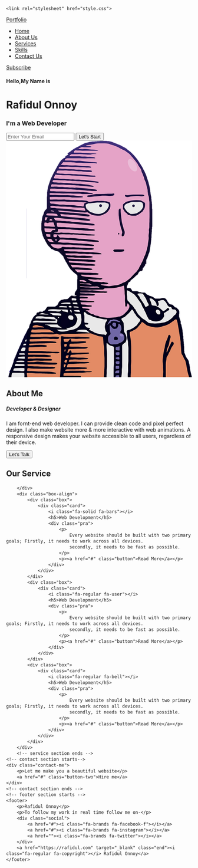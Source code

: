 <!DOCTYPE html>
<html lang="en">
<head>
    <meta charset="UTF-8">
    <meta http-equiv="X-UA-Compatible" content="IE=edge">
    <meta name="viewport" content="width=device-width, initial-scale=1.0">
    <title>Saitama site</title>
    <script src="https://kit.fontawesome.com/c6cbf48dfe.js" crossorigin="anonymous"></script>

    <link rel="stylesheet" href="style.css">
</head>
<body>
    <!-- hero section start -->
    <div class="hero">
        <nav>
            <a href="index.html" class="logo">Portfo<span>lio</span></a>
            <ul>
                <li><a href="#">Home</a></li>
                <li><a href="#">About Us</a></li>
                <li><a href="#">Services</a></li>
                <li><a href="#">Skills</a></li>
                <li><a href="#">Contact Us</a></li>
            </ul>
            <a href="#" class="btn">Subscribe</a>
        </nav>
        <div class="content">
            <h4>Hello,My Name is</h4>
            <h1>Rafidul <span>Onnoy</span></h1>
            <h3>I'm a Web Developer</h3>
            <div class="newslatter">
                <form>
                    <input type="email" name="email" id="mail" placeholder="Enter Your Email">
                    <input type="submit" name="submit" value="Let's Start">
                </form>
            </div>
        </div>
    </div>
    <!-- about section start -->
    <section class="about">
        <div class="main">
            <img src="./images/saitama.png" alt="" >
            <div class="about-text">
                <h2>About Me</h2>
                <h5>Developer <span>& Designer</span></h5>
                <p>I am fornt-end web developer. I can provide clean code and pixel perfect design. I also make website more & more interactive with web animations. A responsive design makes your website accessible to all users, regardless of their device.</p>
                <button type="button">Let's Talk</button>
            </div>
        </div>
    </section>
    <!-- about section ends -->
    <!-- service section starts -->
    <div class="service">
        <div class="title">
            <h2>Our Service</h2>

        </div>
        <div class="box-align">
            <div class="box">
                <div class="card">
                    <i class="fa-solid fa-bars"></i>
                    <h5>Web Development</h5>
                    <div class="pra">
                        <p>
                            Every website should be built with two primary goals; Firstly, it needs to work across all devices.
                            secondly, it needs to be fast as possible.
                        </p>
                        <p><a href="#" class="button">Read More</a></p>
                    </div>
                </div>
            </div>
            <div class="box">
                <div class="card">
                    <i class="fa-regular fa-user"></i>
                    <h5>Web Development</h5>
                    <div class="pra">
                        <p>
                            Every website should be built with two primary goals; Firstly, it needs to work across all devices.
                            secondly, it needs to be fast as possible.
                        </p>
                        <p><a href="#" class="button">Read More</a></p>
                    </div>
                </div>
            </div>
            <div class="box">
                <div class="card">
                    <i class="fa-regular fa-bell"></i>
                    <h5>Web Development</h5>
                    <div class="pra">
                        <p>
                            Every website should be built with two primary goals; Firstly, it needs to work across all devices.
                            secondly, it needs to be fast as possible.
                        </p>
                        <p><a href="#" class="button">Read More</a></p>
                    </div>
                </div>
            </div>
        </div>
        <!-- service section ends -->
    <!-- contact section starts-->
    <div class="contact-me">
        <p>Let me make you a beautiful website</p>
        <a href="#" class="button-two">Hire me</a>
    </div>
    <!-- contact section ends -->
    <!-- footer section starts -->
    <footer>
        <p>Rafidul Onnoy</p>
        <p>To follow my work in real time follow me on-</p>
        <div class="social">
            <a href="#"><i class="fa-brands fa-facebook-f"></i></a>
            <a href="#"><i class="fa-brands fa-instagram"></i></a>
            <a href=""><i class="fa-brands fa-twitter"></i></a>
        </div>
        <a href="https://rafidul.com" target="_blank" class="end"><i class="fa-regular fa-copyright"></i> Rafidul Onnoy</a>
    </footer>
</body>
</html> 
